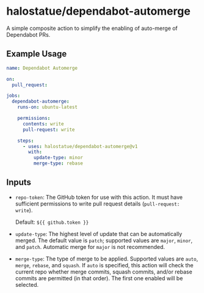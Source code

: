 # halostatue/dependabot-automerge

A simple composite action to simplify the enabling of auto-merge of Dependabot
PRs.

## Example Usage

```yaml
name: Dependabot Automerge

on:
  pull_request:

jobs:
  dependabot-automerge:
    runs-on: ubuntu-latest

    permissions:
      contents: write
      pull-request: write

    steps:
      - uses: halostatue/dependabot-automerge@v1
        with:
          update-type: minor
          merge-type: rebase
```

## Inputs

- `repo-token`: The GitHub token for use with this action. It must have
  sufficient permissions to write pull request details (`pull-request: write`).

  Default: `${{ github.token }}`

- `update-type`: The highest level of update that can be automatically merged.
  The default value is `patch`; supported values are `major`, `minor`, and
  `patch`. Automatic merge for `major` is not recommended.

- `merge-type`: The type of merge to be applied. Supported values are `auto`,
  `merge`, `rebase`, and `squash`. If `auto` is specified, this action will
  check the current repo whether merge commits, squash commits, and/or rebase
  commits are permitted (in that order). The first one enabled will be selected.

[KineticCafe]: https://github.com/KineticCafe
[KineticCommerce]: https://github.com/KineticCommerce
[dco]: https://developercertificate.org
[code of conduct]: https://github.com/KineticCafe/code-of-conduct
